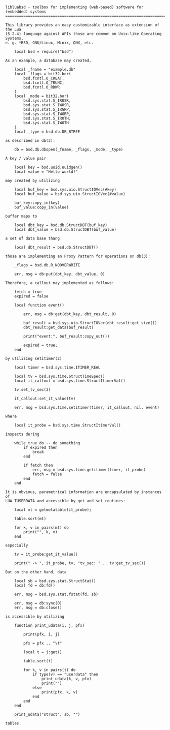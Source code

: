 <pre><code>
libluabsd - toolbox for implementing (web-based) software for (embedded) systems
================================================================================

This library provides an easy customizable interface as extension of the Lua 
(5.2.4) language against APIs those are common on Unix-like Operating Systems,
e. g. *BSD, GNU/Linux, Minix, QNX, etc.

    local bsd = require("bsd")

As an example, a database may created,

    local _fname = "example.db"
    local _flags = bit32.bor(
        bsd.fcntl.O_CREAT,
        bsd.fcntl.O_TRUNC,
        bsd.fcntl.O_RDWR
    )
    local _mode = bit32.bor(
        bsd.sys.stat.S_IRUSR,
        bsd.sys.stat.S_IWUSR,
        bsd.sys.stat.S_IRGRP,
        bsd.sys.stat.S_IWGRP,
        bsd.sys.stat.S_IROTH,
        bsd.sys.stat.S_IWOTH
    )
    local _type = bsd.db.DB_BTREE

as described in db(3):

    db = bsd.db.dbopen(_fname, _flags, _mode, _type)

A key / value pair 

    local key = bsd.uuid.uuidgen()
    local value = "Hello world!"

may created by utilizing

    local buf_key = bsd.sys.uio.StructIOVec(#key)
    local buf_value = bsd.sys.uio.StructIOVec(#value)

    buf_key:copy_in(key)
    buf_value:copy_in(value)

buffer maps to

    local dbt_key = bsd.db.StructDBT(buf_key)
    local dbt_value = bsd.db.StructDBT(buf_value)

a set of data base thang

    local dbt_result = bsd.db.StructDBT()

those are implementing an Proxy Pattern for operations on db(3):

    _flags = bsd.db.R_NOOVERWRITE

    err, msg = db:put(dbt_key, dbt_value, 0)

Therefore, a callout may implemented as follows:

    fetch = true
    expired = false

    local function event()
    
        err, msg = db:get(dbt_key, dbt_result, 0)

        buf_result = bsd.sys.uio.StructIOVec(dbt_result:get_size())
        dbt_result:get_data(buf_result)

        print("event:", buf_result:copy_out())

        expired = true;
    end

by utilizing setitimer(2)

    local timer = bsd.sys.time.ITIMER_REAL
    
    local tv = bsd.sys.time.StructTimeSpec()
    local it_callout = bsd.sys.time.StructItimerVal()

    tv:set_tv_sec(3)

    it_callout:set_it_value(tv)

    err, msg = bsd.sys.time.setitimer(timer, it_callout, nil, event)

where

    local it_probe = bsd.sys.time.StructItimerVal()

inspects during

    while true do -- do something
        if expired then
            break
        end

        if fetch then
            err, msg = bsd.sys.time.getitimer(timer, it_probe)
            fetch = false
        end
    end

It is obvious, parametrical information are encapsulated by instances of
LUA_TUSERDATA and accessible by get and set routines: 

    local mt = getmetatable(it_probe);

    table.sort(mt)

    for k, v in pairs(mt) do
        print("", k, v)
    end

especially

    tv = it_probe:get_it_value()

    print(" -> ", it_probe, tv, "tv_sec: " .. tv:get_tv_sec())

But on the other hand, data 

    local sb = bsd.sys.stat.StructStat()
    local fd = db:fd()

    err, msg = bsd.sys.stat.fstat(fd, sb)

    err, msg = db:sync(0)
    err, msg = db:close()

is accessible by utilizing 

    function print_udata(i, j, pfx)

        print(pfx, i, j)

        pfx = pfx .. "\t"

        local t = j:get()

        table.sort(t)

        for k, v in pairs(t) do
            if type(v) == "userdata" then
                print_udata(k, v, pfx)
                print("")
            else
                print(pfx, k, v)
            end
        end
    end

    print_udata("struct", sb, "")

tables.
</code></pre>
